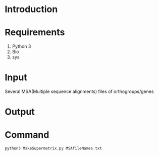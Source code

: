 # Introduction

# Requirements
 1. Python 3
 2. Bio
 3. sys
# Input
Several MSA(Multiple sequence alignments) files of orthogroups/genes
# Output

# Command
```python
python3 MakeSupermatrix.py MSAfileNames.txt
```
<!--stackedit_data:
eyJoaXN0b3J5IjpbLTc4ODg2MDMyNiwtMTEyODQ4ODQ0Ml19
-->